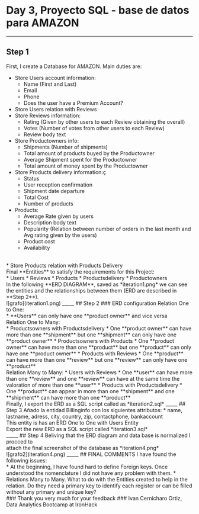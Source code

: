 # Day 3, Proyecto SQL - base de datos para AMAZON
_____
## Step 1
First, I create a Database for AMAZON. Main duties are:
<br>
* Store Users account information:
    * Name (First and Last)
    * Email
    * Phone
    * Does the user have a Premium Account?
* Store Users relation with Reviews
* Store Reviews information:
    * Rating (Given by other users to each Review obtaining the overall)
    * Votes (Number of votes from other users to each Review)
    * Review body text
* Store Productowners info:
    * Shipments (Number of shipments)
    * Total amount of products buyed by the Productowner
    * Average Shipment spent for the Productowner
    * Total amount of money spent by the Productowner
* Store Products delivery information:ç
    * Status
    * User reception confirmation
    * Shipment date departure
    * Total Cost
    * Number of products
* Products:
    * Average Rate given by users
    * Description body text
    * Popularity (Relation between number of orders in the last month and Avg rating given by the users)
    * Product cost
    * Availability
<br>
* Store Products relation with Products Delivery
<br>
Final **Entities** to satisfy the requirements for this Project:
<br>
* Users
* Reviews
* Products
* Productsdelivery
* Productowners 
<br>
In the following **ERD DIAGRAM**, saved as *iteration1.png* we can see the entities and the relationships between them (ERD are described in **Step 2**). <br>
![grafo](iteration1.png)
_____
## Step 2
### ERD configuration
Relation One to One:
<br>
* **Users** can only have one **product owner** and vice versa
<br>
Relation One to Many: 
<br>
* Productsowners with Productsdelivery
    * One **product owner** can have more than one **shipment** but one **shipment** can only have one **product owner**
* Productsowners with Products
    * One **product owner** can have more than one **product** but one **product** can only have one **product owner**
* Products with Reviews
    * One **product** can have more than one **review** but one **review** can only have one **product**
<br>
Relation Many to Many:
* Users with Reviews
    * One **user** can have more than one **review** and one **review** can have at the same time the valoration of more than one **user**
* Products with Productsdelivery
    * One **product** can appear in more than one **shipment** and one **shipment** can have more than one **product**
<br>
Finally, I export the ERD as a SQL script called as *iteration2.sql*
_____
## Step 3
Añado la entidad Billinginfo con los siguientes attributos:
* name, lastname, adress, city, country, zip, contactphone, bankaccount
<br>
This entity is has an ERD One to One with Users Entity<br>
Export the new ERD as a SQL script called *iteration3.sql*<br>
_____
## Step 4
Beliving that the ERD diagram and data base is normalized I procced to<br>
attach the final screenshot of the database as *iteration4.png*<br>
![grafo2](iteration4.png)
_____
## FINAL COMMENTS
I have found the following issues:<br>
* At the beginning, I have found hard to define Foreign keys. Once understood the nomenclature I did not have any problem with them.
* Relations Many to Many. What to do with the Entities created to help in the relation. Do they need a primary key to identify each register or can be filled without any primary and unique key?
<br>
### Thank you very much for your feedback
### Ivan Cernicharo Ortiz, Data Analytics Bootcamp at IronHack
